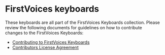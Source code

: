 # FirstVoices keyboards

These keyboards are all part of the FirstVoices Keyboards collection. Please review the following documents for guidelines on how to contribute changes to the FirstVoices Keyboards:

* [Contributing to FirstVoices Keyboards](https://firstvoices.atlassian.net/wiki/spaces/FIR1/pages/1704231/Contribute+to+FirstVoices+keyboards)
* [Contributors License Agreement](https://firstvoices.atlassian.net/wiki/spaces/FIR1/pages/1705894/Contributors+License+Agreement+v1.0.0)
